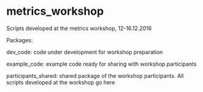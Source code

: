 # metrics_workshop
Scripts developed at the metrics workshop, 12-16.12.2016

Packages:

dev_code: code under development for workshop preparation

example_code: example code ready for sharing with workshop participants

participants_shared: shared package of the workshop participants. All scripts developed at the workshop go here
